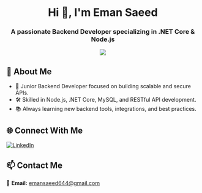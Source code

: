 <h1 align="center">Hi 👋, I'm Eman Saeed</h1>
<h3 align="center">A passionate Backend Developer specializing in .NET Core & Node.js </h3>

<p align="center">
  <img src="https://skillicons.dev/icons?i=js,nodejs,express,dotnet,mysql,mongodb,python,postman,git,github,visualstudio,vscode" />
</p>

## 💫 About Me

- 🚀 Junior Backend Developer focused on building scalable and secure APIs.
- 🛠 Skilled in Node.js, .NET Core, MySQL, and RESTful API development.
- 📚 Always learning new backend tools, integrations, and best practices.


## 🌐 Connect With Me

[![LinkedIn](https://img.shields.io/badge/LinkedIn-%230077B5.svg?style=for-the-badge&logo=linkedin&logoColor=white)](https://www.linkedin.com/in/eman-saeed-2421b5218/)  

## 📫 Contact Me

📩 **Email:** [emansaeed644@gmail.com](mailto:emansaeed644@gmail.com)  

